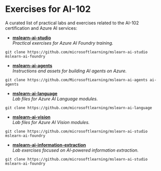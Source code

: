# Exercises for AI-102

A curated list of practical labs and exercises related to the AI-102 certification and Azure AI services:




- [**mslearn-ai-studio**](https://github.com/MicrosoftLearning/mslearn-ai-studio)  
  *Practical exercises for Azure AI Foundry training.*

```
git clone https://github.com/microsoftlearning/mslearn-ai-studio mslearn-ai-foundry
```

- [**mslearn-ai-agents**](https://github.com/MicrosoftLearning/mslearn-ai-agents)  
  *Instructions and assets for building AI agents on Azure.*

```
git clone https://github.com/MicrosoftLearning/mslearn-ai-agents ai-agents
```

- [**mslearn-ai-language**](https://github.com/MicrosoftLearning/mslearn-ai-language)  
  *Lab files for Azure AI Language modules.*

```
git clone https://github.com/microsoftlearning/mslearn-ai-language
```

- [**mslearn-ai-vision**](https://github.com/MicrosoftLearning/mslearn-ai-vision)  
  *Lab files for Azure AI Vision modules.*

```
git clone https://github.com/microsoftlearning/mslearn-ai-studio mslearn-ai-foundry
```

- [**mslearn-ai-information-extraction**](https://github.com/MicrosoftLearning/mslearn-ai-information-extraction)  
  *Lab exercises focused on AI-powered information extraction.*

```
git clone https://github.com/microsoftlearning/mslearn-ai-studio mslearn-ai-foundry
```
